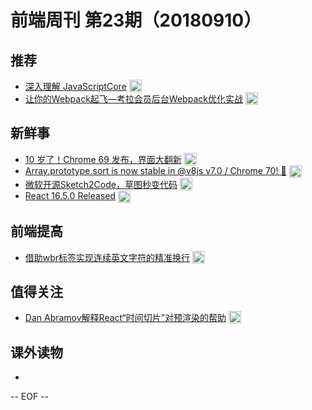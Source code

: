 # 前端周刊 第23期（20180910）

## 推荐

- [深入理解 JavaScriptCore](https://mp.weixin.qq.com/s/FwLL1CukwkNASlZfuIhlRA?utm_source=mife&utm_medium=article&utm_campaign=mifeweekly&utm_term=tutorial) <img valign="top" width="auto" height="20" src="./assets/tutorial.svg" />
- [让你的Webpack起飞—考拉会员后台Webpack优化实战](https://zhuanlan.zhihu.com/p/42465502?utm_source=mife&utm_medium=article&utm_campaign=mifeweekly&utm_term=tutorial) <img valign="top" width="auto" height="20" src="./assets/tutorial.svg" />

## 新鲜事

- [10 岁了！Chrome 69 发布，界面大翻新](https://mp.weixin.qq.com/s/9qDAlbXPXLZhaAn6iYf5gQ?utm_source=mife&utm_medium=article&utm_campaign=mifeweekly&utm_term=news) <img valign="top" width="auto" height="20" src="./assets/news.svg" />
- [Array.prototype.sort is now stable in @v8js v7.0 / Chrome 70! 🎉](https://twitter.com/mathias/status/1036626116654637057?utm_source=mife&utm_medium=article&utm_campaign=mifeweekly&utm_term=news) <img valign="top" width="auto" height="20" src="./assets/news.svg" />
- [微软开源Sketch2Code，草图秒变代码](https://juejin.im/entry/5b90c6b85188255c9d55f213?utm_source=mife&utm_medium=article&utm_campaign=mifeweekly&utm_term=news) <img valign="top" width="auto" height="20" src="./assets/news.svg" />
- [React 16.5.0 Released](https://github.com/facebook/react/blob/master/CHANGELOG.md#1650-september-5-2018?utm_source=mife&utm_medium=article&utm_campaign=mifeweekly&utm_term=news) <img valign="top" width="auto" height="20" src="./assets/news.svg" />

## 前端提高

- [借助wbr标签实现连续英文字符的精准换行](https://www.zhangxinxu.com/wordpress/2018/09/html-wbr-word-break/?utm_source=mife&utm_medium=article&utm_campaign=mifeweekly&utm_term=tutorial) <img valign="top" width="auto" height="20" src="./assets/tutorial.svg" />

## 值得关注

- [Dan Abramov解释React“时间切片”对预渲染的帮助](https://github.com/oliviertassinari/react-swipeable-views/issues/453#issuecomment-417939459?utm_source=mife&utm_medium=article&utm_campaign=mifeweekly&utm_term=tutorial) <img valign="top" width="auto" height="20" src="./assets/tutorial.svg" />

## 课外读物

-

-- EOF --